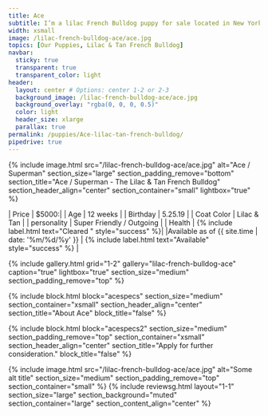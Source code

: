 ```yaml
---
title: Ace
subtitle: I’m a lilac French Bulldog puppy for sale located in New York City. And not just a regular lilac, lilac with tan points, which makes me **really rare**.
width: xsmall
image: /lilac-french-bulldog-ace/ace.jpg
topics: [Our Puppies, Lilac & Tan French Bulldog]
navbar:
  sticky: true
  transparent: true
  transparent_color: light
header:
  layout: center # Options: center 1-2 or 2-3
  background_image: /lilac-french-bulldog-ace/ace.jpg
  background_overlay: "rgba(0, 0, 0, 0.5)"
  color: light
  header_size: xlarge
  parallax: true
permalink: /puppies/Ace-lilac-tan-french-bulldog/
pipedrive: true
---
```


  {% include image.html 
	src="/lilac-french-bulldog-ace/ace.jpg"
  alt="Ace / Superman"
  section_size="large"
  section_padding_remove="bottom"
  section_title="Ace / Superman - The Lilac & Tan French Bulldog"
  section_header_align="center"
  section_container="small"
  lightbox="true"
%}


| Price | $5000:|
| Age     | 12 weeks  |
| Birthday     | 5.25.19   |
| Coat Color     | Lilac & Tan   |
| personality     | Super Friendly / Outgoing  |
| Health     |  {% include label.html text="Cleared " style="success" %}|
|Available as of {{ site.time | date: '%m/%d/%y' }}  | {% include label.html text="Available" style="success" %} |

{% include gallery.html 
	grid="1-2"
	gallery="lilac-french-bulldog-ace"
	caption="true"
	lightbox="true"
  section_size="medium"
  section_padding_remove="top"
%}

{% include block.html 
  block="acespecs"
  section_size="medium"
  section_container="xsmall"
  section_header_align="center"
  section_title="About Ace"
  block_title="false"
%}


{% include block.html 
  block="acespecs2"
  section_size="medium"
  section_padding_remove="top"
  section_container="xsmall"
  section_header_align="center"
  section_title="Apply for further consideration."
  block_title="false"
%}

{% include image.html 
	src="/lilac-french-bulldog-ace/ace.jpg"
  alt="Some alt title"
  section_size="medium"
  section_padding_remove="top"
  section_container="small"
%}
{% include reviewsg.html 
   layout="1-1"
  section_size="large"
  section_background="muted"
  section_container="large"
  section_content_align="center"
%}